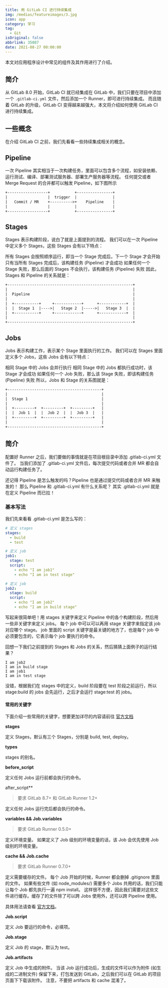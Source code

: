 ```yaml
---
title: 用 GitLab CI 进行持续集成
img: /medias/featureimages/3.jpg
icon: app
category: 学习
tag:
  - Git
isOriginal: false
abbrlink: 35087
date: 2021-08-27 00:00:00
---
```


本文对应用程序设计中常见的组件及其作用进行了介绍。

<!-- more -->
## 简介

从 GitLab 8.0 开始，GitLab CI 就已经集成在 GitLab 中，我们只要在项目中添加一个 `.gitlab-ci.yml` 文件，然后添加一个 Runner，即可进行持续集成。 而且随着 GitLab 的升级，GitLab CI 变得越来越强大，本文将介绍如何使用 GitLab CI 进行持续集成。

## 一些概念

在介绍 GitLab CI 之前，我们先看看一些持续集成相关的概念。

## Pipeline
一次 Pipeline 其实相当于一次构建任务，里面可以包含多个流程，如安装依赖、运行测试、编译、部署测试服务器、部署生产服务器等流程。 任何提交或者 Merge Request 的合并都可以触发 Pipeline，如下图所示
```txt
+------------------+           +----------------+
|                  |  trigger  |                |
|   Commit / MR    +---------->+    Pipeline    |
|                  |           |                |
+------------------+           +----------------+
```
## Stages
Stages 表示构建阶段，说白了就是上面提到的流程。 我们可以在一次 Pipeline 中定义多个 Stages，这些 Stages 会有以下特点：

所有 Stages 会按照顺序运行，即当一个 Stage 完成后，下一个 Stage 才会开始
只有当所有 Stages 完成后，该构建任务 (Pipeline) 才会成功
如果任何一个 Stage 失败，那么后面的 Stages 不会执行，该构建任务 (Pipeline) 失败
因此，Stages 和 Pipeline 的关系就是：
```txt
+--------------------------------------------------------+
|                                                        |
|  Pipeline                                              |
|                                                        |
|  +-----------+     +------------+      +------------+  |
|  |  Stage 1  |---->|   Stage 2  |----->|   Stage 3  |  |
|  +-----------+     +------------+      +------------+  |
|                                                        |
+--------------------------------------------------------+
```
## Jobs
Jobs 表示构建工作，表示某个 Stage 里面执行的工作。 我们可以在 Stages 里面定义多个 Jobs，这些 Jobs 会有以下特点：

相同 Stage 中的 Jobs 会并行执行
相同 Stage 中的 Jobs 都执行成功时，该 Stage 才会成功
如果任何一个 Job 失败，那么该 Stage 失败，即该构建任务 (Pipeline) 失败
所以，Jobs 和 Stage 的关系图就是：
```txt
+------------------------------------------+
|                                          |
|  Stage 1                                 |
|                                          |
|  +---------+  +---------+  +---------+   |
|  |  Job 1  |  |  Job 2  |  |  Job 3  |   |
|  +---------+  +---------+  +---------+   |
|                                          |
+------------------------------------------+
```
## 简介
配置好 Runner 之后，我们要做的事情就是在项目根目录中添加 .gitlab-ci.yml 文件了。 当我们添加了 .gitlab-ci.yml 文件后，每次提交代码或者合并 MR 都会自动运行构建任务了。

还记得 Pipeline 是怎么触发的吗？Pipeline 也是通过提交代码或者合并 MR 来触发的！ 那么 Pipeline 和 .gitlab-ci.yml 有什么关系呢？ 其实 .gitlab-ci.yml 就是在定义 Pipeline 而已拉！

### 基本写法
我们先来看看 .gitlab-ci.yml 是怎么写的：
```YAML
# 定义 stages
stages:
  - build
  - test

# 定义 job
job1:
  stage: test
  script:
    - echo "I am job1"
    - echo "I am in test stage"

# 定义 job
job2:
  stage: build
  script:
    - echo "I am job2"
    - echo "I am in build stage"
```
写起来很简单吧！用 stages 关键字来定义 Pipeline 中的各个构建阶段，然后用一些非关键字来定义 jobs。 每个 job 中可以可以再用 stage 关键字来指定该 job 对应哪个 stage。 job 里面的 script 关键字是最关键的地方了，也是每个 job 中必须要包含的，它表示每个 job 要执行的命令。

回想一下我们之前提到的 Stages 和 Jobs 的关系，然后猜猜上面例子的运行结果？
```
I am job2
I am in build stage
I am job1
I am in test stage
```
没错，根据我们在 stages 中的定义，build 阶段要在 test 阶段之前运行，所以 stage:build 的 jobs 会先运行，之后才会运行 stage:test 的 jobs。

#### 常用的关键字
下面介绍一些常用的关键字，想要更加详尽的内容请前往 [官方文档]()

**stages**

定义 Stages，默认有三个 Stages，分别是 build, test, deploy。

**types**

stages 的别名。

**before_script**

定义任何 Jobs 运行前都会执行的命令。

after_script**

> 要求 GitLab 8.7+ 和 GitLab Runner 1.2+

定义任何 Jobs 运行完后都会执行的命令。

**variables && Job.variables**

> 要求 GitLab Runner 0.5.0+

定义环境变量。 如果定义了 Job 级别的环境变量的话，该 Job 会优先使用 Job 级别的环境变量。

**cache && Job.cache**

> 要求 GitLab Runner 0.7.0+

定义需要缓存的文件。 每个 Job 开始的时候，Runner 都会删掉 .gitignore 里面的文件。 如果有些文件 (如 node_modules/) 需要多个 Jobs 共用的话，我们只能让每个 Job 都先执行一遍 npm install。 这样很不方便，因此我们需要对这些文件进行缓存。缓存了的文件除了可以跨 Jobs 使用外，还可以跨 Pipeline 使用。

具体用法请查看 [官方文档]()。

**Job.script**

定义 Job 要运行的命令，必填项。

**Job.stage**

定义 Job 的 stage，默认为 test。

**Job.artifacts**

定义 Job 中生成的附件。 当该 Job 运行成功后，生成的文件可以作为附件 (如生成的二进制文件) 保留下来，打包发送到 GitLab，之后我们可以在 GitLab 的项目页面下下载该附件。 注意，不要把 artifacts 和 cache 混淆了。
